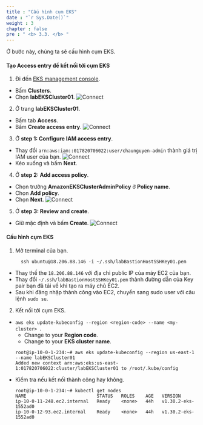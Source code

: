 ```yaml
---
title : "Cấu hình cụm EKS"
date : "`r Sys.Date()`"
weight : 3
chapter : false
pre : " <b> 3.3. </b> "
---
```


Ở bước này, chúng ta sẽ cấu hình cụm EKS.

#### Tạo **Access entry** để kết nối tới cụm EKS
1. Đi đến [EKS management console](https://console.aws.amazon.com/eks/home).
  - Bấm **Clusters**.
  - Chọn **labEKSCluster01**.
  ![Connect](/images/4.configure/ws01-configure12.png)

2. Ở trang **labEKSCluster01**.
  - Bấm tab **Access**.
  - Bấm **Create access entry**.
  ![Connect](/images/4.configure/ws01-configure08.png)

3. Ở **step 1: Configure IAM access entry**.
  - Thay đổi ``arn:aws:iam::017820706022:user/chaunguyen-admin`` thành giá trị IAM user của bạn.
  ![Connect](/images/4.configure/ws01-configure09.png)
  - Kéo xuống và bấm **Next**.

4. Ở **step 2: Add access policy**.
  - Chọn trường **AmazonEKSClusterAdminPolicy** ở **Policy name**.
  - Chọn **Add policy**.
  - Chọn **Next**.
  ![Connect](/images/4.configure/ws01-configure10.png)

5. Ở **step 3: Review and create**.
  - Giữ mặc định và bấm **Create**.
  ![Connect](/images/4.configure/ws01-configure11.png)

#### Cấu hình cụm EKS
1. Mở terminal của bạn.
    ```
      ssh ubuntu@18.206.88.146 -i ~/.ssh/labBastionHostSSHKey01.pem
    ```
  - Thay thế the ``18.206.88.146`` với địa chỉ public IP của máy EC2 của bạn.
  - Thay đổi ``~/.ssh/labBastionHostSSHKey01.pem`` thành đường dẫn của Key pair bạn đã tải về khi tạo ra máy chủ EC2.
  - Sau khi đăng nhập thành công vào EC2, chuyển sang sudo user với câu lệnh ``sudo su``.

2. Kết nối tới cụm EKS.
  - ``aws eks update-kubeconfig --region <region-code> --name <my-cluster>
``.
    + Change <region-code> to your **Region code**.
    + Change <my-cluster> to your **EKS cluster name**.
    ```
    root@ip-10-0-1-234:~# aws eks update-kubeconfig --region us-east-1 --name labEKSCluster01
    Added new context arn:aws:eks:us-east-1:017820706022:cluster/labEKSCluster01 to /root/.kube/config
    ```
  - Kiểm tra nếu kết nối thành công hay không.
    ```
    root@ip-10-0-1-234:~# kubectl get nodes
    NAME                          STATUS   ROLES    AGE   VERSION
    ip-10-0-11-248.ec2.internal   Ready    <none>   44h   v1.30.2-eks-1552ad0
    ip-10-0-12-93.ec2.internal    Ready    <none>   44h   v1.30.2-eks-1552ad0
    ```